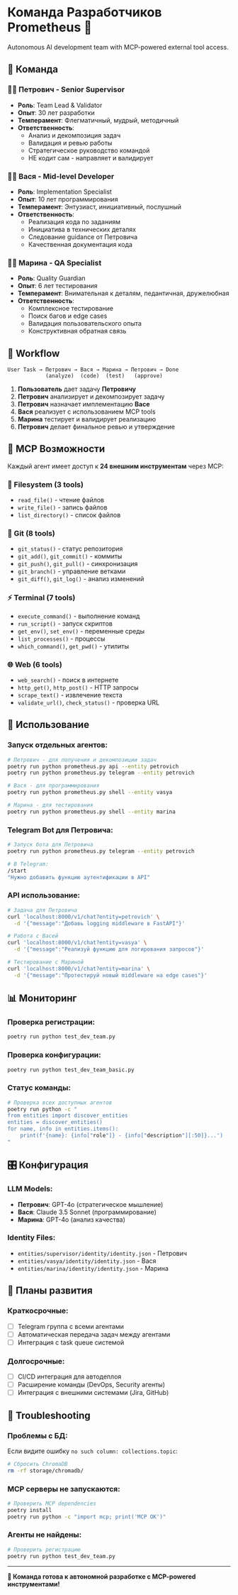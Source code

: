 # Команда Разработчиков Prometheus 👥

Autonomous AI development team with MCP-powered external tool access.

## 🎯 Команда

### 👨‍💼 **Петрович** - Senior Supervisor
- **Роль**: Team Lead & Validator  
- **Опыт**: 30 лет разработки
- **Темперамент**: Флегматичный, мудрый, методичный
- **Ответственность**: 
  - Анализ и декомпозиция задач
  - Валидация и ревью работы
  - Стратегическое руководство командой
  - НЕ кодит сам - направляет и валидирует

### 👨‍💻 **Вася** - Mid-level Developer  
- **Роль**: Implementation Specialist
- **Опыт**: 10 лет программирования
- **Темперамент**: Энтузиаст, инициативный, послушный
- **Ответственность**:
  - Реализация кода по заданиям
  - Инициатива в технических деталях
  - Следование guidance от Петровича
  - Качественная документация кода

### 👩‍💼 **Марина** - QA Specialist
- **Роль**: Quality Guardian
- **Опыт**: 6 лет тестирования  
- **Темперамент**: Внимательная к деталям, педантичная, дружелюбная
- **Ответственность**:
  - Комплексное тестирование
  - Поиск багов и edge cases
  - Валидация пользовательского опыта
  - Конструктивная обратная связь

## 🔄 Workflow

```
User Task → Петрович → Вася → Марина → Петрович → Done
            (analyze)  (code)  (test)   (approve)
```

1. **Пользователь** дает задачу **Петровичу**
2. **Петрович** анализирует и декомпозирует задачу
3. **Петрович** назначает имплементацию **Васе**
4. **Вася** реализует с использованием MCP tools
5. **Марина** тестирует и валидирует реализацию
6. **Петрович** делает финальное ревью и утверждение

## 🔌 MCP Возможности

Каждый агент имеет доступ к **24 внешним инструментам** через MCP:

### 📁 Filesystem (3 tools)
- `read_file()` - чтение файлов
- `write_file()` - запись файлов  
- `list_directory()` - список файлов

### 🔄 Git (8 tools)
- `git_status()` - статус репозитория
- `git_add()`, `git_commit()` - коммиты
- `git_push()`, `git_pull()` - синхронизация
- `git_branch()` - управление ветками
- `git_diff()`, `git_log()` - анализ изменений

### ⚡ Terminal (7 tools)  
- `execute_command()` - выполнение команд
- `run_script()` - запуск скриптов
- `get_env()`, `set_env()` - переменные среды
- `list_processes()` - процессы
- `which_command()`, `get_pwd()` - утилиты

### 🌐 Web (6 tools)
- `web_search()` - поиск в интернете
- `http_get()`, `http_post()` - HTTP запросы
- `scrape_text()` - извлечение текста
- `validate_url()`, `check_status()` - проверка URL

## 🚀 Использование

### Запуск отдельных агентов:

```bash
# Петрович - для получения и декомпозиции задач
poetry run python prometheus.py api --entity petrovich
poetry run python prometheus.py telegram --entity petrovich

# Вася - для программирования
poetry run python prometheus.py shell --entity vasya

# Марина - для тестирования  
poetry run python prometheus.py shell --entity marina
```

### Telegram Bot для Петровича:

```bash
# Запуск бота для Петровича
poetry run python prometheus.py telegram --entity petrovich

# В Telegram:
/start
"Нужно добавить функцию аутентификации в API"
```

### API использование:

```bash
# Задача для Петровича
curl 'localhost:8000/v1/chat?entity=petrovich' \
  -d '{"message":"Добавь logging middleware в FastAPI"}'

# Работа с Васей
curl 'localhost:8000/v1/chat?entity=vasya' \
  -d '{"message":"Реализуй функцию для логирования запросов"}'

# Тестирование с Мариной
curl 'localhost:8000/v1/chat?entity=marina' \
  -d '{"message":"Протестируй новый middleware на edge cases"}'
```

## 📊 Мониторинг

### Проверка регистрации:
```bash
poetry run python test_dev_team.py
```

### Проверка конфигурации:
```bash  
poetry run python test_dev_team_basic.py
```

### Статус команды:
```bash
# Проверка всех доступных агентов
poetry run python -c "
from entities import discover_entities
entities = discover_entities()
for name, info in entities.items():
    print(f'{name}: {info["role"]} - {info["description"][:50]}...')
"
```

## 🎛️ Конфигурация

### LLM Models:
- **Петрович**: GPT-4o (стратегическое мышление)
- **Вася**: Claude 3.5 Sonnet (программирование)  
- **Марина**: GPT-4o (анализ качества)

### Identity Files:
- `entities/supervisor/identity/identity.json` - Петрович
- `entities/vasya/identity/identity.json` - Вася
- `entities/marina/identity/identity.json` - Марина

## 🔮 Планы развития

### Краткосрочные:
- [ ] Telegram группа с всеми агентами
- [ ] Автоматическая передача задач между агентами
- [ ] Интеграция с task queue системой

### Долгосрочные:
- [ ] CI/CD интеграция для автодеплоя
- [ ] Расширение команды (DevOps, Security агенты)
- [ ] Интеграция с внешними системами (Jira, GitHub)

## 🚨 Troubleshooting

### Проблемы с БД:
Если видите ошибку `no such column: collections.topic`:
```bash
# Сбросить ChromaDB
rm -rf storage/chromadb/
```

### MCP серверы не запускаются:
```bash
# Проверить MCP dependencies
poetry install
poetry run python -c "import mcp; print('MCP OK')"
```

### Агенты не найдены:
```bash
# Проверить регистрацию
poetry run python test_dev_team.py
```

---

**🎉 Команда готова к автономной разработке с MCP-powered инструментами!** 